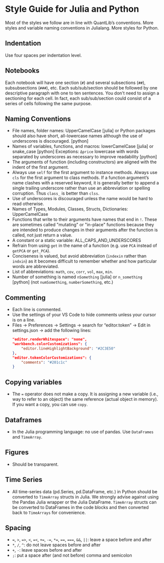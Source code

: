 # Style Guide for Julia and Python

Most of the styles we follow are in line with QuantLib’s conventions. More styles and variable naming conventions in Julialang. More styles for Python.

## Indentation

Use four spaces per indentation level.

## Notebooks

Each notebook will have one section (`#`) and several subsections (`##`), subsubsections (`###`), etc. Each sub/sub/section should be followed by one descriptive paragraph with one to ten sentences. You don't need to assign a sectioning for each cell. In fact, each sub/sub/section could consist of a series of cells following the same purpose.

## Naming Conventions

- File names, folder names: UpperCamelCase [julia] or Python packages should also have short, all-lowercase names although the use of underscores is discouraged. [python]
- Names of variables, functions, and macros: lowerCamelCase [julia] or snake_case [python] Exceptions: `Δprice` lowercase with words separated by underscores as necessary to improve readability [python]
- The arguments of function (including constructors) are aligned with the indent of the first argument.
- Always use `self` for the first argument to instance methods. Always use `cls` for the first argument to class methods. If a function argument’s name clashes with a reserved keyword, it is generally better to append a single trailing underscore rather than use an abbreviation or spelling corruption. Thus `class_` is better than `clss`.
- Use of underscores is discouraged unless the name would be hard to read otherwise.
- Names of Types, Modules, Classes, Structs, Dictionaries: UpperCamelCase
- Functions that write to their arguments have names that end in `!`. These are sometimes called "mutating" or "in-place" functions because they are intended to produce changes in their arguments after the function is called, not just return a value.
- A constant or a static variable: ALL_CAPS_AND_UNDERSCORES
- Refrain from using `get` in the name of a function (e.g. use `PCA` instead of `getPCA` or `get_PCA`).
- Conciseness is valued, but avoid abbreviation (`indexin` rather than `indxin`) as it becomes difficult to remember whether and how particular words are abbreviated.
- List of abbreviations: `math`, `cov`, `corr`, `vol`, `max`, `min`.
- Number of something is named `nSomething` [julia] or `n_something` [python] (not `numSomething`, `numberSomething`, etc.)

## Commenting

- Each line is commented.
- Use the settings of your VS Code to hide comments unless your cursor is on a line.
- Files -> Preferences -> Settings -> search for “editor.token” -> Edit in settings.json -> add the following lines:
  ```json
  "editor.renderWhitespace": "none",
  "workbench.colorCustomizations": {
      "editor.lineHighlightBackground": "#2C3E50"
  },
  "editor.tokenColorCustomizations": {
      "comments": "#201c1c"
  }
  ```

## Copying variables

- The `=` operator does not make a copy. It is assigning a new variable (i.e., way to refer to an object) the same reference (actual object in memory). If you want a copy, you can use `copy`.

## Dataframes

- In the Julia programming language: no use of pandas. Use `DataFrames` and `TimeArray`.

## Figures

- Should be transparent.

## Time Series

- All time-series data (pd.Series, pd.DataFrame, etc.) in Python should be converted to `TimeArray` structs in Julia. We strongly advise against using the Pandas Julia wrapper or the Julia DataFrame. `TimeArray` structs can be converted to DataFrames in the code blocks and then converted back to `TimeArrays` for convenience.

## Spacing

- `=`, `>`, `=>`, `<`, `=<`, `+=`, `-=`, `*=`, `==`, `===`, `&&`, `||`: leave a space before and after
- `*`, `/`, `^`: do not leave spaces before and after
- `+`, `-`: leave spaces before and after
- `;`: put a space after (and not before) comma and semicolon